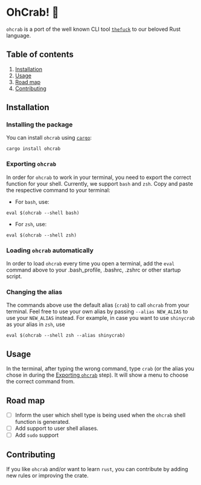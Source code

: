 # OhCrab! 🦀

`ohcrab` is a port of the well known CLI tool
[`thefuck`](https://github.com/nvbn/thefuck) to our beloved Rust language.

## Table of contents

1. [Installation](#installation)
1. [Usage](#usage)
1. [Road map](#road-map)
1. [Contributing](#contributing)

## Installation

### Installing the package

You can install `ohcrab` using [`cargo`](https://crates.io/):

```shell
cargo install ohcrab
```

### Exporting `ohcrab`

In order for `ohcrab` to work in your terminal, you need to export the correct
function for your shell. Currently, we support `bash` and `zsh`. Copy and paste
the respective command to your terminal:

* For `bash`, use:
```shell
eval $(ohcrab --shell bash)
```
* For `zsh`, use:
```shell
eval $(ohcrab --shell zsh)
```

### Loading `ohcrab` automatically

In order to load `ohcrab` every time you open a terminal, add the `eval`
command above to your .bash_profile, .bashrc, .zshrc or other startup script.

### Changing the alias

The commands above use the default alias (`crab`) to call `ohcrab` from your
terminal. Feel free to use your own alias by passing `--alias NEW_ALIAS` to use
your `NEW_ALIAS` instead. For example, in case you want to use `shinycrab` as
your alias in `zsh`, use

```shell
eval $(ohcrab --shell zsh --alias shinycrab)
```

## Usage

In the terminal, after typing the wrong command, type `crab` (or the alias you
chose in during the [Exporting `ohcrab`](#exporting-ohcrab) step). It will show
a menu to choose the correct command from.

## Road map

- [ ] Inform the user which shell type is being used when the `ohcrab` shell
  function is generated.
- [ ] Add support to user shell aliases.
- [ ] Add `sudo` support 

## Contributing

If you like `ohcrab` and/or want to learn `rust`, you can contribute by adding
new rules or improving the crate.
